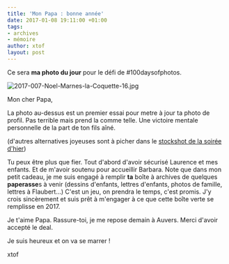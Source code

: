 ```yaml
---
title: 'Mon Papa : bonne année'
date: 2017-01-08 19:11:00 +01:00
tags:
- archives
- mémoire
author: xtof
layout: post
---
```


Ce sera **ma photo du jour** pour le défi de #100daysofphotos.

![2017-007-Noel-Marnes-la-Coquette-16.jpg](/uploads/2017-007-Noel-Marnes-la-Coquette-16.jpg)

Mon cher Papa, 

La photo au-dessus est un premier essai pour metre à jour ta photo de profil. Pas terrible mais prend la comme telle. Une victoire mentale personnelle de la part de ton fils aîné.

(d'autres alternatives joyeuses sont à picher dans le [stockshot de la soirée d'hier](http://ducamp.me/2017-008))

Tu peux être plus que fier. Tout d'abord d'avoir sécurisé Laurence et mes enfants. Et de m'avoir soutenu pour accueillir Barbara. Note que dans mon petit cadeau, je me suis engagé à remplir **ta** boîte à archives de quelques **paperasse**s à venir (dessins d'enfants, lettres d'enfants, photos de famille, lettres à Flaubert...) C'est un jeu, on prendra le temps, c'est promis. J'y crois sincèrement et suis prêt à m'engager à ce que cette boîte verte se remplisse en 2017. 

Je t'aime Papa. Rassure-toi, je me repose demain à Auvers. Merci d'avoir accepté le deal. 

Je suis heureux et on va se marrer !

xtof


